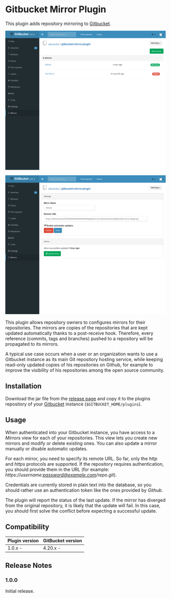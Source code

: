 # Gitbucket Mirror Plugin

This plugin adds repository mirroring to
[Gitbucket](https://gitbucket.github.io/).

![Mirror List](gitbucket-mirror-plugin_list.png)

![Mirror View](gitbucket-mirror-plugin_view.png)

This plugin allows repository owners to configures mirrors for their
repositories. The mirrors are copies of the repositories that are kept
updated automatically thanks to a post-receive hook. Therefore, every
reference (commits, tags and branches) pushed to a repository will be
propagated to its mirrors.

A typical use case occurs when a user or an organization wants to use a
Gitbucket instance as its main Git repository hosting service, while keeping
read-only updated copies of his repositories on Github, for example to improve
the visibility of his repositories among the open source community.

## Installation

Download the jar file from the 
[release page](https://github.com/alexandremenif/gitbucket-mirror-plugin/releases)
and copy it to the plugins repository of your
[Gitbucket](https://gitbucket.github.io/) instance (`$GITBUCKET_HOME/plugins`).

## Usage

When authenticated into your Gitbucket instance, you have access to a *Mirrors*
view for each of your repositories. This view lets you create new mirrors and
modify or delete existing ones. You can also update a mirror manually or disable
automatic updates.

For each mirror, you need to specify its remote URL. So far, only the *http* and
*https* protocols are supported. If the repository requires authentication, you
should provide them in the URL (for example: 
*https://username:password@example.com/repo.git*).

Credentials are currently stored in plain text into the database, so you should
rather use an authentication token like the ones provided by *Github*.

The plugin will report the status of the last update. If the mirror has diverged
from the original repository, it is likely that the update will fail.
In this case, you should first solve the conflict before expecting a successful
update.

## Compatibility

Plugin version | GitBucket version
:--------------|:-----------------
1.0.x -        | 4.20.x -

## Release Notes

### 1.0.0

Initial release.